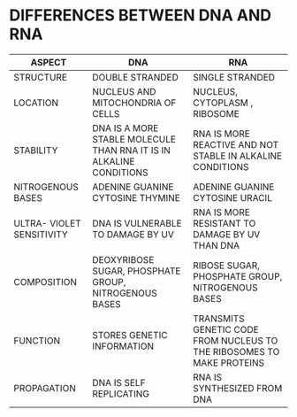 # DIFFERENCES BETWEEN DNA AND RNA
  
  
  | ASPECT | DNA | RNA |
| --- | --- | ---|
|  STRUCTURE | DOUBLE STRANDED | SINGLE STRANDED |
| LOCATION | NUCLEUS AND MITOCHONDRIA OF CELLS | NUCLEUS, CYTOPLASM , RIBOSOME |
| STABILITY | DNA IS A MORE  STABLE MOLECULE THAN RNA IT IS IN ALKALINE CONDITIONS | RNA IS MORE REACTIVE AND NOT STABLE IN ALKALINE CONDITIONS |
| NITROGENOUS BASES | ADENINE GUANINE CYTOSINE THYMINE | ADENINE GUANINE CYTOSINE URACIL |
|ULTRA- VIOLET SENSITIVITY | DNA IS VULNERABLE TO DAMAGE BY UV | RNA IS MORE RESISTANT TO DAMAGE BY UV THAN DNA |
| COMPOSITION | DEOXYRIBOSE SUGAR, PHOSPHATE GROUP, NITROGENOUS BASES | RIBOSE SUGAR, PHOSPHATE GROUP, NITROGENOUS BASES |
| FUNCTION | STORES GENETIC INFORMATION | TRANSMITS GENETIC CODE FROM NUCLEUS TO THE RIBOSOMES TO MAKE PROTEINS |
| PROPAGATION | DNA IS SELF REPLICATING | RNA IS SYNTHESIZED FROM DNA |

